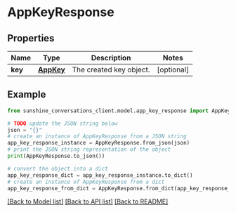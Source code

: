 # AppKeyResponse


## Properties

Name | Type | Description | Notes
------------ | ------------- | ------------- | -------------
**key** | [**AppKey**](AppKey.md) | The created key object. | [optional] 

## Example

```python
from sunshine_conversations_client.model.app_key_response import AppKeyResponse

# TODO update the JSON string below
json = "{}"
# create an instance of AppKeyResponse from a JSON string
app_key_response_instance = AppKeyResponse.from_json(json)
# print the JSON string representation of the object
print(AppKeyResponse.to_json())

# convert the object into a dict
app_key_response_dict = app_key_response_instance.to_dict()
# create an instance of AppKeyResponse from a dict
app_key_response_from_dict = AppKeyResponse.from_dict(app_key_response_dict)
```
[[Back to Model list]](../README.md#documentation-for-models) [[Back to API list]](../README.md#documentation-for-api-endpoints) [[Back to README]](../README.md)


